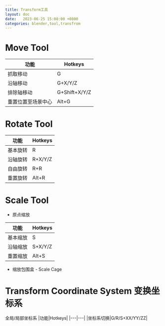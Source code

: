 ```yaml
---
title: Transform工具
layout: doc
date:   2023-06-25 15:08:00 +0800
categories: blender,tool,transfrom
---
```


# Move Tool
|功能|Hotkeys|
|---|---|
|抓取移动|G|
|沿轴移动|G+X/Y/Z|
|排除轴移动|G+Shift+X/Y/Z|
|重置位置至场景中心|Alt+G|

# Rotate Tool
|功能|Hotkeys|
|---|---|
|基本旋转|R|
|沿轴旋转|R+X/Y/Z|
|自由旋转|R+R|
|重置旋转|Alt+R|

# Scale Tool
- 原点缩放

|功能|Hotkeys|
|---|---|
|基本缩放|S|
|沿轴缩放|S+X/Y/Z|
|重置缩放|Alt+S|
- 缩放包围盒 - Scale Cage

# Transform Coordinate System 变换坐标系
全局/局部坐标系
|功能|Hotkeys|
|---|---|
|坐标系切换|G/R/S+XX/YY/ZZ|
